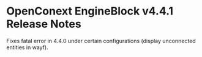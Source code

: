 # OpenConext EngineBlock v4.4.1 Release Notes #

Fixes fatal error in 4.4.0 under certain configurations (display unconnected entities in wayf).
